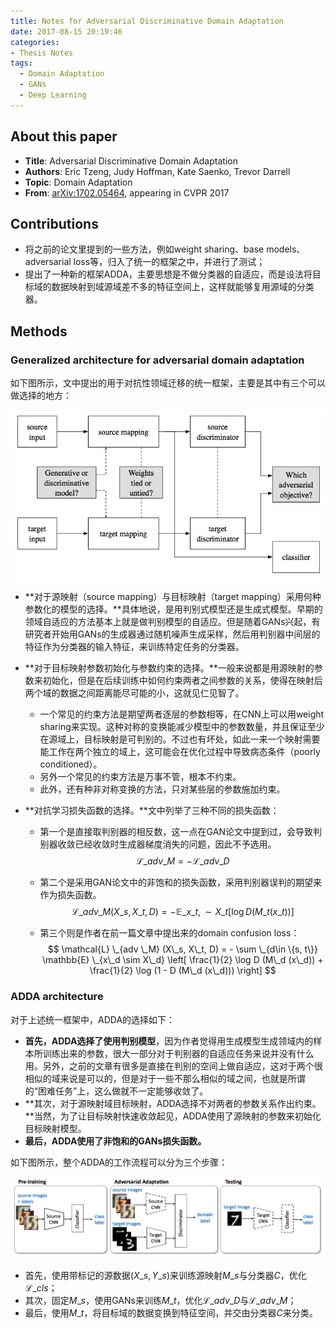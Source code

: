 ```yaml
---
title: Notes for Adversarial Discriminative Domain Adaptation
date: 2017-08-15 20:19:46
categories:
- Thesis Notes
tags:
  - Domain Adaptation
  - GANs
  - Deep Learning
---
```


## About this paper

- **Title**: Adversarial Discriminative Domain Adaptation
- **Authors**: Eric Tzeng, Judy Hoffman, Kate Saenko, Trevor Darrell
- **Topic**: Domain Adaptation
- **From**: [arXiv:1702.05464](https://arxiv.org/abs/1702.05464), appearing in CVPR 2017

## Contributions

- 将之前的论文里提到的一些方法，例如weight sharing、base models、adversarial loss等，归入了统一的框架之中，并进行了测试；
- 提出了一种新的框架ADDA，主要思想是不做分类器的自适应，而是设法将目标域的数据映射到域源域差不多的特征空间上，这样就能够复用源域的分类器。

<!-- more -->

## Methods

### Generalized architecture for adversarial domain adaptation

如下图所示，文中提出的用于对抗性领域迁移的统一框架，主要是其中有三个可以做选择的地方：

![ADDA_design_choices](/images/ADDA_design_choices.png)

- **对于源映射（source mapping）与目标映射（target mapping）采用何种参数化的模型的选择。**具体地说，是用判别式模型还是生成式模型。早期的领域自适应的方法基本上就是做判别模型的自适应。但是随着GANs兴起，有研究者开始用GANs的生成器通过随机噪声生成采样，然后用判别器中间层的特征作为分类器的输入特征，来训练特定任务的分类器。

- **对于目标映射参数初始化与参数约束的选择。**一般来说都是用源映射的参数来初始化，但是在后续训练中如何约束两者之间参数的关系，使得在映射后两个域的数据之间距离能尽可能的小，这就见仁见智了。
  - 一个常见的约束方法是期望两者逐层的参数相等，在CNN上可以用weight sharing来实现。这种对称的变换能减少模型中的参数数量，并且保证至少在源域上，目标映射是可判别的。不过也有坏处，如此一来一个映射需要能工作在两个独立的域上，这可能会在优化过程中导致病态条件（poorly conditioned）。
  - 另外一个常见的约束方法是万事不管，根本不约束。
  - 此外，还有种非对称变换的方法，只对某些层的参数施加约束。

- **对抗学习损失函数的选择。**文中列举了三种不同的损失函数：

  - 第一个是直接取判别器的相反数，这一点在GAN论文中提到过，会导致判别器收敛已经收敛时生成器梯度消失的问题，因此不予选用。
    $$
    \mathcal{L} \_{adv \_ M} = - \mathcal{L} \_{adv \_ D}
    $$

  - 第二个是采用GAN论文中的非饱和的损失函数，采用判别器误判的期望来作为损失函数。
    $$
    \mathcal{L} \_{adv \_M} (X\_s, X\_t, D) = - \mathbb{E} \_{x\_t,\sim X\_t} [\log D(M\_t (x\_t))]
    $$

  - 第三个则是作者在前一篇文章中提出来的domain confusion loss：
    $$
    \mathcal{L} \_{adv \_M} (X\_s, X\_t, D) = - \sum \_{d\in \{s, t\}} \mathbb{E} \_{x\_d \sim X\_d} \left[ \frac{1}{2} \log D (M\_d (x\_d)) + \frac{1}{2} \log (1 - D (M\_d (x\_d))) \right]
    $$



### ADDA architecture

对于上述统一框架中，ADDA的选择如下：

- **首先，ADDA选择了使用判别模型**，因为作者觉得用生成模型生成领域内的样本所训练出来的参数，很大一部分对于判别器的自适应任务来说并没有什么用。另外，之前的文章有很多是直接在判别的空间上做自适应，这对于两个很相似的域来说是可以的，但是对于一些不那么相似的域之间，也就是所谓的“困难任务”上，这么做就不一定能够收敛了。
- **其次，对于源映射域目标映射，ADDA选择不对两者的参数关系作出约束。**当然，为了让目标映射快速收敛起见，ADDA使用了源映射的参数来初始化目标映射模型。
- **最后，ADDA使用了非饱和的GANs损失函数。**

如下图所示，整个ADDA的工作流程可以分为三个步骤：

![ADDA_overview](/images/ADDA_overview.png)

- 首先，使用带标记的源数据$(X\_s, Y\_s)$来训练源映射$M\_s$与分类器$C$，优化$\mathcal{L}\_{cls}$；
- 其次，固定$M\_s$，使用GANs来训练$M\_t$，优化$\mathcal{L}\_{adv\_D}$与$\mathcal{L}\_{adv\_M}$；
- 最后，使用$M\_t$，将目标域的数据变换到特征空间，并交由分类器$C$来分类。


